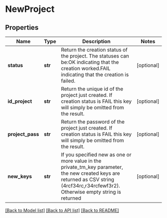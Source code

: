 # NewProject

## Properties
Name | Type | Description | Notes
------------ | ------------- | ------------- | -------------
**status** | **str** | Return the creation status of the project. The statuses can be:OK indicating that the creation worked.FAIL indicating that the creation is failed. | [optional] 
**id_project** | **str** | Return the unique id of the project just created. If creation status is FAIL this key will simply be omitted from the result. | [optional] 
**project_pass** | **str** | Return the password of the project just created. If creation status is FAIL this key will simply be omitted from the result. | [optional] 
**new_keys** | **str** | If you specified new as one or more value in the private_tm_key parameter, the new created keys are returned as CSV string (4rcf34rc,r34rcfewf3r2). Otherwise empty string is returned | [optional] 

[[Back to Model list]](../README.md#documentation-for-models) [[Back to API list]](../README.md#documentation-for-api-endpoints) [[Back to README]](../README.md)

